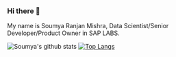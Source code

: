 ### Hi there 👋
My name is Soumya Ranjan Mishra,
Data Scientist/Senior Developer/Product Owner in SAP LABS.

<!--
**soumya-mishra/soumya-mishra** is a ✨ _special_ ✨ repository because its `README.md` (this file) appears on your GitHub profile.

Here are some ideas to get you started:

- 🔭 I’m currently working on ...
- 🌱 I’m currently learning ...
- 👯 I’m looking to collaborate on ...
- 🤔 I’m looking for help with ...
- 💬 Ask me about ...
- 📫 How to reach me: ...
- 😄 Pronouns: ...
- ⚡ Fun fact: ...
-->

![Soumya's github stats](https://github-readme-stats.vercel.app/api?username=soumya-mishra&show_icons=true&theme=radical)
[![Top Langs](https://github-readme-stats.vercel.app/api/top-langs/?username=soumya-mishra)](https://github.com/soumya-mishra/github-readme-stats)

